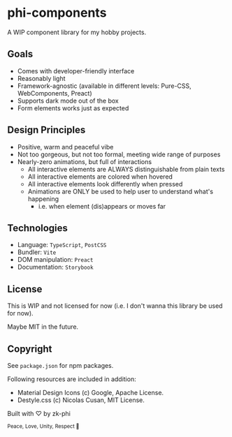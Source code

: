 # phi-components

A WIP component library for my hobby projects.

## Goals

- Comes with developer-friendly interface
- Reasonably light
- Framework-agnostic (available in different levels: Pure-CSS, WebComponents, Preact)
- Supports dark mode out of the box
- Form elements works just as expected

## Design Principles

- Positive, warm and peaceful vibe
- Not too gorgeous, but not too formal, meeting wide range of purposes
- Nearly-zero animations, but full of interactions
  - All interactive elements are ALWAYS distinguishable from plain texts
  - All interactive elements are colored when hovered
  - All interactive elements look differently when pressed
  - Animations are ONLY be used to help user to understand what's happening
    - i.e. when element (dis)appears or moves far

## Technologies

- Language: `TypeScript`, `PostCSS`
- Bundler: `Vite`
- DOM manipulation: `Preact`
- Documentation: `Storybook`

## License

This is WIP and not licensed for now (i.e. I don't wanna this library be used for now).

Maybe MIT in the future.

## Copyright

See `package.json` for npm packages.

Following resources are included in addition:

- Material Design Icons (c) Google, Apache License.
- Destyle.css (c) Nicolas Cusan, MIT License.

Built with ♡ by zk-phi

<small>Peace, Love, Unity, Respect 🫶</small>
